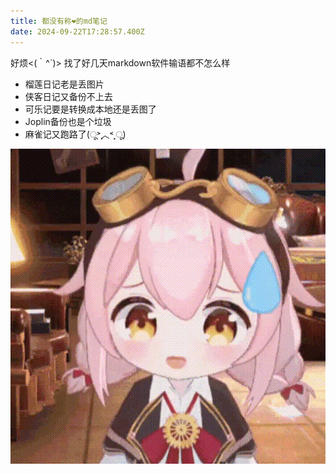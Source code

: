 ```yaml
---
title: 都没有称❤️的md笔记
date: 2024-09-22T17:28:57.400Z
---
```


好烦<(｀^´)>
找了好几天markdown软件输语都不怎么样
- 榴莲日记老是丢图片
- 侠客日记又备份不上去
- 可乐记要是转换成本地还是丢图了
- Joplin备份也是个垃圾
- 麻雀记又跑路了(ू˃̣̣̣̣̣̣︿˂̣̣̣̣̣̣ ू)

![202409091506zaki3f05bef983aa4b5f98a82954b093350c.gif](https://raw.githubusercontent.com/dudupoppy/picx-images-hosting/master/biaoqingbaotafei/202409091506zaki3f05bef983aa4b5f98a82954b093350c.gif)